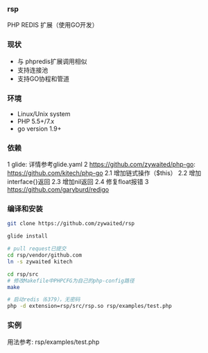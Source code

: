 ### rsp

PHP REDIS 扩展（使用GO开发）

### 现状

* 与 phpredis扩展调用相似
* 支持连接池
* 支持GO协程和管道

### 环境

* Linux/Unix system
* PHP 5.5+/7.x
* go version 1.9+

### 依赖
1 glide: 详情参考glide.yaml
2 <https://github.com/zywaited/php-go>: <https://github.com/kitech/php-go>
  2.1 增加链式操作（$this）
  2.2 增加interface{}返回
  2.3 增加nil返回
  2.4 修复float报错
3 <https://github.com/garyburd/redigo>

### 编译和安装

```sh
git clone https://github.com/zywaited/rsp

glide install

# pull request已提交
cd rsp/vendor/github.com
ln -s zywaited kitech

cd rsp/src
# 修改Makefile中PHPCFG为自己的php-config路径
make

# 启动redis（6379），无密码
php -d extension=rsp/src/rsp.so rsp/examples/test.php
```

### 实例
用法参考: rsp/examples/test.php
